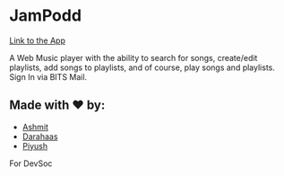 # JamPodd

[Link to the App](https://jampodd.herokuapp.com)

A Web Music player with the ability to search for songs, create/edit playlists, add songs to playlists, and of course, play songs and playlists. \
Sign In via BITS Mail.

## Made with ♥ by:
- [Ashmit](https://github.com/ashmitkx)
- [Darahaas](https://github.com/darahaas15)
- [Piyush](https://github.com/git-pi-e)

For DevSoc
